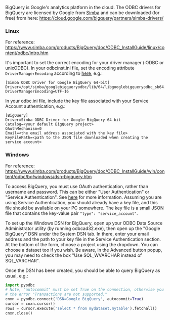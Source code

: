 BigQuery is Google's analytics platform in the cloud.  The ODBC drivers for BigQuery are licensed by Google from [Simba](https://www.simba.com/drivers/bigquery-odbc-jdbc/) and can be downloaded (for free) from here: https://cloud.google.com/bigquery/partners/simba-drivers/

### Linux

For reference: https://www.simba.com/products/BigQuery/doc/ODBC_InstallGuide/linux/content/odbc/intro.htm

It's important to set the correct encoding for your driver manager (iODBC or unixODBC).  In your odbcinst.ini file, set the encoding attribute `DriverManagerEncoding` according to [here](https://www.simba.com/products/SEN/doc/development_guides/nosql/content/testingandtroubleshooting/drivermanagerencoding.htm), e.g.:

```
[Simba ODBC Driver for Google BigQuery 64-bit]
Driver=/opt/simba/googlebigqueryodbc/lib/64/libgooglebigqueryodbc_sb64.so
DriverManagerEncoding=UTF-16
```

In your odbc.ini file, include the key file associated with your Service Account authentication, e.g.:
```
[BigQuery]
Driver=Simba ODBC Driver for Google BigQuery 64-bit
Catalog=<your default BigQuery project>
OAuthMechanism=0
Email=<the email address associated with the key file>
KeyFilePath=<path to the JSON file downloaded when creating the service account>
```

### Windows

For reference: https://www.simba.com/products/BigQuery/doc/ODBC_InstallGuide/win/content/odbc/bq/windows/dsn-bigquery.htm

To access BigQuery, you must use OAuth authentication, rather than username and password.  This can be either "User Authentication" or "Service Authentication".  See [here](https://cloud.google.com/bigquery/docs/authentication/) for more information.  Assuming you are using Service Authentication, you should already have a key file, and this file should be available on your PC somewhere.  The key file is a small JSON file that contains the key-value pair `"type": "service_account"`.

To set up the Windows DSN for BigQuery, open up your ODBC Data Source Administrator utility (by running odbcad32.exe), then open up the "Google BigQuery" DSN under the System DSN tab.  In there, enter your email address and the path to your key file in the Service Authentication section.  At the bottom of the form, choose a project using the dropdown.  You can choose a dataset too if you wish.  Be aware, in the Advanced button popup, you may need to check the box "Use SQL_WVARCHAR instead of SQL_VARCHAR".

Once the DSN has been created, you should be able to query BigQuery as usual, e.g.:
```python
import pyodbc
# Note, "autocommit" must be set True on the connection, otherwise you get
# the error "Transactions are not supported."
cnxn = pyodbc.connect('DSN=Google BigQuery', autocommit=True)
cursor = cnxn.cursor()
rows = cursor.execute('select * from mydataset.mytable').fetchall()
cnxn.close()
```